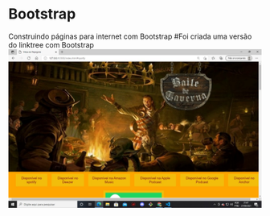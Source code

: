 # Bootstrap
Construindo páginas para internet com Bootstrap
#Foi criada uma versão do linktree com Bootstrap
![Bootstrap](img/linktree.jpg)